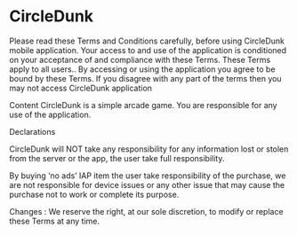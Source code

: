 # CircleDunk
Please read these Terms and Conditions carefully, before using CircleDunk mobile application.
Your access to and use of the application is conditioned on your acceptance of and compliance with these Terms. These Terms apply to all users..
By accessing or using the application you agree to be bound by these Terms. If you disagree with any part of the terms then you may not access CircleDunk application

Content 
CircleDunk is a simple arcade game. You are responsible for any use of the application. 


Declarations

CircleDunk will NOT take any responsibility for any information lost or stolen from the server or the app, the user take full responsibility.

By buying ‘no ads’ IAP item the user take responsibility of the purchase, we are not responsible for device issues or any other issue that may cause the purchase not to work or complete its purpose.


Changes :
We reserve the right, at our sole discretion, to modify or replace these Terms at any time.
